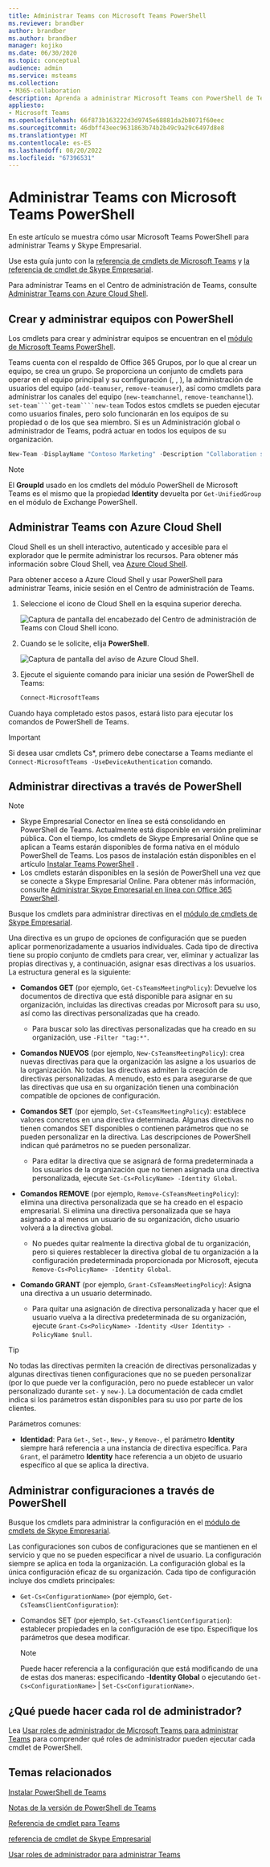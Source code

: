 ```yaml
---
title: Administrar Teams con Microsoft Teams PowerShell
ms.reviewer: brandber
author: brandber
ms.author: brandber
manager: kojiko
ms.date: 06/30/2020
ms.topic: conceptual
audience: admin
ms.service: msteams
ms.collection:
- M365-collaboration
description: Aprenda a administrar Microsoft Teams con PowerShell de Teams.
appliesto:
- Microsoft Teams
ms.openlocfilehash: 66f873b163222d3d9745e68881da2b8071f60eec
ms.sourcegitcommit: 46dbff43eec9631863b74b2b49c9a29c6497d8e8
ms.translationtype: MT
ms.contentlocale: es-ES
ms.lasthandoff: 08/20/2022
ms.locfileid: "67396531"
---
```

# <a name="manage-teams-with-microsoft-teams-powershell"></a>Administrar Teams con Microsoft Teams PowerShell

En este artículo se muestra cómo usar Microsoft Teams PowerShell para administrar Teams y Skype Empresarial.

Use esta guía junto con la [referencia de cmdlets de Microsoft Teams](/powershell/teams/?view=teams-ps) y [la referencia de cmdlet de Skype Empresarial](/powershell/skype/intro?view=skype-ps).

Para administrar Teams en el Centro de administración de Teams, consulte [Administrar Teams con Azure Cloud Shell](#manage-teams-with-azure-cloud-shell).

## <a name="create-and-manage-teams-using-powershell"></a>Crear y administrar equipos con PowerShell

Los cmdlets para crear y administrar equipos se encuentran en el [módulo de Microsoft Teams PowerShell](https://www.powershellgallery.com/packages/MicrosoftTeams/).

Teams cuenta con el respaldo de Office 365 Grupos, por lo que al crear un equipo, se crea un grupo. Se proporciona un conjunto de cmdlets para operar en el equipo principal y su configuración (, , ), la administración de usuarios del equipo (``add-teamuser``, ``remove-teamuser``), así como cmdlets para administrar los canales del equipo (``new-teamchannel``, ``remove-teamchannel``). ``set-team````get-team````new-team`` Todos estos cmdlets se pueden ejecutar como usuarios finales, pero solo funcionarán en los equipos de su propiedad o de los que sea miembro. Si es un Administración global o administrador de Teams, podrá actuar en todos los equipos de su organización.

```powershell
New-Team -DisplayName "Contoso Marketing" -Description "Collaboration space for Contoso's Marketing department"
```

> [!NOTE]
> El **GroupId** usado en los cmdlets del módulo PowerShell de Microsoft Teams es el mismo que la propiedad **Identity** devuelta por ``Get-UnifiedGroup`` en el módulo de Exchange PowerShell.

## <a name="manage-teams-with-azure-cloud-shell"></a>Administrar Teams con Azure Cloud Shell

Cloud Shell es un shell interactivo, autenticado y accesible para el explorador que le permite administrar los recursos. Para obtener más información sobre Cloud Shell, vea [Azure Cloud Shell](/azure/cloud-shell/overview).

Para obtener acceso a Azure Cloud Shell y usar PowerShell para administrar Teams, inicie sesión en el Centro de administración de Teams.

1. Seleccione el icono de Cloud Shell en la esquina superior derecha.

    ![Captura de pantalla del encabezado del Centro de administración de Teams con Cloud Shell icono.](media/cloud-shell-icon-select.png)

1. Cuando se le solicite, elija **PowerShell**.

    ![Captura de pantalla del aviso de Azure Cloud Shell.](media/cloud-shell.png)

1. Ejecute el siguiente comando para iniciar una sesión de PowerShell de Teams:

    ```powershell
    Connect-MicrosoftTeams
    ```

Cuando haya completado estos pasos, estará listo para ejecutar los comandos de PowerShell de Teams.

> [!IMPORTANT]
> Si desea usar cmdlets Cs*, primero debe conectarse a Teams mediante el ``Connect-MicrosoftTeams -UseDeviceAuthentication`` comando.

## <a name="manage-policies-via-powershell"></a>Administrar directivas a través de PowerShell

> [!NOTE]
> - Skype Empresarial Conector en línea se está consolidando en PowerShell de Teams. Actualmente está disponible en versión preliminar pública. Con el tiempo, los cmdlets de Skype Empresarial Online que se aplican a Teams estarán disponibles de forma nativa en el módulo PowerShell de Teams. Los pasos de instalación están disponibles en el artículo [Instalar Teams PowerShell](teams-powershell-install.md) .
> - Los cmdlets estarán disponibles en la sesión de PowerShell una vez que se conecte a Skype Empresarial Online. Para obtener más información, consulte [Administrar Skype Empresarial en línea con Office 365 PowerShell](/office365/enterprise/powershell/manage-skype-for-business-online-with-office-365-powershell).

Busque los cmdlets para administrar directivas en el [módulo de cmdlets de Skype Empresarial](/powershell/module/teams).

Una directiva es un grupo de opciones de configuración que se pueden aplicar pormenorizadamente a usuarios individuales. Cada tipo de directiva tiene su propio conjunto de cmdlets para crear, ver, eliminar y actualizar las propias directivas y, a continuación, asignar esas directivas a los usuarios. La estructura general es la siguiente:

- **Comandos GET** (por ejemplo, ``Get-CsTeamsMeetingPolicy``): Devuelve los documentos de directiva que está disponible para asignar en su organización, incluidas las directivas creadas por Microsoft para su uso, así como las directivas personalizadas que ha creado.
  - Para buscar solo las directivas personalizadas que ha creado en su organización, use ``-Filter "tag:*"``.

- **Comandos NUEVOS** (por ejemplo, ``New-CsTeamsMeetingPolicy``): crea nuevas directivas para que la organización las asigne a los usuarios de la organización. No todas las directivas admiten la creación de directivas personalizadas. A menudo, esto es para asegurarse de que las directivas que usa en su organización tienen una combinación compatible de opciones de configuración.

- **Comandos SET** (por ejemplo, ``Set-CsTeamsMeetingPolicy``): establece valores concretos en una directiva determinada. Algunas directivas no tienen comandos SET disponibles o contienen parámetros que no se pueden personalizar en la directiva. Las descripciones de PowerShell indican qué parámetros no se pueden personalizar.
  - Para editar la directiva que se asignará de forma predeterminada a los usuarios de la organización que no tienen asignada una directiva personalizada, ejecute ``Set-Cs<PolicyName> -Identity Global``.

- **Comandos REMOVE** (por ejemplo, ``Remove-CsTeamsMeetingPolicy``): elimina una directiva personalizada que se ha creado en el espacio empresarial. Si elimina una directiva personalizada que se haya asignado a al menos un usuario de su organización, dicho usuario volverá a la directiva global.
  - No puedes quitar realmente la directiva global de tu organización, pero si quieres restablecer la directiva global de tu organización a la configuración predeterminada proporcionada por Microsoft, ejecuta ``Remove-Cs<PolicyName> -Identity Global``.

- **Comando GRANT** (por ejemplo, ``Grant-CsTeamsMeetingPolicy``): Asigna una directiva a un usuario determinado.
  - Para quitar una asignación de directiva personalizada y hacer que el usuario vuelva a la directiva predeterminada de su organización, ejecute ``Grant-Cs<PolicyName> -Identity <User Identity> -PolicyName $null``.

> [!TIP]
> No todas las directivas permiten la creación de directivas personalizadas y algunas directivas tienen configuraciones que no se pueden personalizar (por lo que puede ver la configuración, pero no puede establecer un valor personalizado durante ``set-`` y ``new-``). La documentación de cada cmdlet indica si los parámetros están disponibles para su uso por parte de los clientes.

Parámetros comunes:

- **Identidad**: Para ``Get-``, ``Set-``, ``New-``, y ``Remove-``, el parámetro **Identity** siempre hará referencia a una instancia de directiva específica. Para ``Grant``, el parámetro **Identity** hace referencia a un objeto de usuario específico al que se aplica la directiva.

## <a name="manage-configurations-via-powershell"></a>Administrar configuraciones a través de PowerShell

Busque los cmdlets para administrar la configuración en el [módulo de cmdlets de Skype Empresarial](/powershell/module/skype).

Las configuraciones son cubos de configuraciones que se mantienen en el servicio y que no se pueden especificar a nivel de usuario. La configuración siempre se aplica en toda la organización. La configuración global es la única configuración eficaz de su organización. Cada tipo de configuración incluye dos cmdlets principales:

- ``Get-Cs<ConfigurationName>`` (por ejemplo, ``Get-CsTeamsClientConfiguration``):

- Comandos SET (por ejemplo, ``Set-CsTeamsClientConfiguration``): establecer propiedades en la configuración de ese tipo. Especifique los parámetros que desea modificar.
    > [!NOTE]
    > Puede hacer referencia a la configuración que está modificando de una de estas dos maneras: especificando -**Identity Global** o ejecutando ``Get-Cs<ConfigurationName>`` | ``Set-Cs<ConfigurationName>``.

## <a name="what-can-each-admin-role-do"></a>¿Qué puede hacer cada rol de administrador?

Lea [Usar roles de administrador de Microsoft Teams para administrar Teams](using-admin-roles.md) para comprender qué roles de administrador pueden ejecutar cada cmdlet de PowerShell.

## <a name="related-topics"></a>Temas relacionados

[Instalar PowerShell de Teams](teams-powershell-install.md)

[Notas de la versión de PowerShell de Teams](teams-powershell-release-notes.md)

[Referencia de cmdlet para Teams](/powershell/teams/?view=teams-ps)

[referencia de cmdlet de Skype Empresarial](/powershell/skype/intro?view=skype-ps)

[Usar roles de administrador para administrar Teams](using-admin-roles.md)
